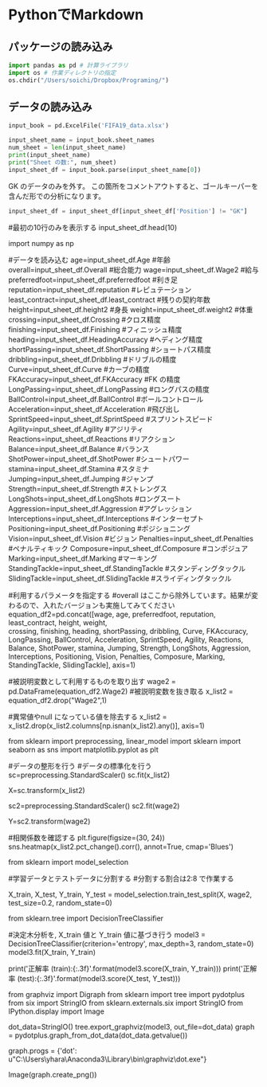 # PythonでMarkdown

## パッケージの読み込み

```python
import pandas as pd # 計算ライブラリ
import os # 作業ディレクトリの指定
os.chdir("/Users/soichi/Dropbox/Programing/")
``` 

## データの読み込み

```python
input_book = pd.ExcelFile('FIFA19_data.xlsx')
```


```python
input_sheet_name = input_book.sheet_names
num_sheet = len(input_sheet_name)
print(input_sheet_name)
print("Sheet の数:", num_sheet)
input_sheet_df = input_book.parse(input_sheet_name[0])
```


GK のデータのみを外す。
この箇所をコメントアウトすると、ゴールキーパーを含んだ形での分析になります。
```python
input_sheet_df = input_sheet_df[input_sheet_df['Position'] != "GK"]
```


#最初の10行のみを表示する
input_sheet_df.head(10)


import numpy as np

#データを読み込む
age=input_sheet_df.Age #年齢
overall=input_sheet_df.Overall #総合能力
wage=input_sheet_df.Wage2 #給与
preferredfoot=input_sheet_df.preferredfoot #利き足
reputation=input_sheet_df.reputation #レピュテーション
least_contract=input_sheet_df.least_contract #残りの契約年数
height=input_sheet_df.height2 #身長
weight=input_sheet_df.weight2 #体重
crossing=input_sheet_df.Crossing #クロス精度
finishing=input_sheet_df.Finishing #フィニッシュ精度
heading=input_sheet_df.HeadingAccuracy #ヘディング精度
shortPassing=input_sheet_df.ShortPassing #ショートパス精度
dribbling=input_sheet_df.Dribbling #ドリブルの精度
Curve=input_sheet_df.Curve #カーブの精度
FKAccuracy=input_sheet_df.FKAccuracy #FK の精度
LongPassing=input_sheet_df.LongPassing #ロングパスの精度
BallControl=input_sheet_df.BallControl #ボールコントロール
Acceleration=input_sheet_df.Acceleration #飛び出し
SprintSpeed=input_sheet_df.SprintSpeed #スプリントスピード
Agility=input_sheet_df.Agility #アジリティ
Reactions=input_sheet_df.Reactions #リアクション
Balance=input_sheet_df.Balance #バランス
ShotPower=input_sheet_df.ShotPower #シュートパワー
stamina=input_sheet_df.Stamina #スタミナ
Jumping=input_sheet_df.Jumping #ジャンプ
Strength=input_sheet_df.Strength #ストレングス
LongShots=input_sheet_df.LongShots #ロングスート
Aggression=input_sheet_df.Aggression #アグレッション
Interceptions=input_sheet_df.Interceptions #インターセプト
Positioning=input_sheet_df.Positioning #ポジショニング
Vision=input_sheet_df.Vision #ビジョン
Penalties=input_sheet_df.Penalties #ペナルティキック
Composure=input_sheet_df.Composure #コンポジュア
Marking=input_sheet_df.Marking #マーキング
StandingTackle=input_sheet_df.StandingTackle #スタンディングタックル
SlidingTackle=input_sheet_df.SlidingTackle #スライディングタックル

#利用するパラメータを指定する
#overall はここから除外しています。結果が変わるので、入れたバージョンも実施してみてください
equation_df2=pd.concat([wage, age, preferredfoot, reputation, least_contract, height, weight, \
crossing, finishing, heading, shortPassing, dribbling, Curve, FKAccuracy, \
LongPassing, BallControl, Acceleration, SprintSpeed, Agility, Reactions, \
Balance, ShotPower, stamina, Jumping, Strength, LongShots, Aggression, \
Interceptions, Positioning, Vision, Penalties, Composure, Marking, \
StandingTackle, SlidingTackle], axis=1)

#被説明変数として利用するものを取り出す
wage2 = pd.DataFrame(equation_df2.Wage2)
#被説明変数を抜き取る
x_list2 = equation_df2.drop("Wage2",1)

#異常値やnull になっている値を除去する
x_list2 = x_list2.drop(x_list2.columns[np.isnan(x_list2).any()], axis=1)


from sklearn import preprocessing, linear_model 
import sklearn
import seaborn as sns
import matplotlib.pyplot as plt

#データの整形を行う
#データの標準化を行う
sc=preprocessing.StandardScaler()
sc.fit(x_list2)

X=sc.transform(x_list2)

sc2=preprocessing.StandardScaler()
sc2.fit(wage2)

Y=sc2.transform(wage2)

#相関係数を確認する
plt.figure(figsize=(30, 24))
sns.heatmap(x_list2.pct_change().corr(), annot=True, cmap='Blues')


from sklearn import model_selection

#学習データとテストデータに分割する
#分割する割合は2:8 で作業する

X_train, X_test, Y_train, Y_test = model_selection.train_test_split(X, wage2, test_size=0.2, random_state=0)

from sklearn.tree import DecisionTreeClassifier

#決定木分析を, X_train 値と Y_train 値に基づき行う
model3 = DecisionTreeClassifier(criterion='entropy', max_depth=3, random_state=0)
model3.fit(X_train, Y_train)

print('正解率 (train):{:.3f}'.format(model3.score(X_train, Y_train)))
print('正解率 (test):{:.3f}'.format(model3.score(X_test, Y_test)))


from graphviz import Digraph
from sklearn import tree
import pydotplus
from six import StringIO
from sklearn.externals.six import StringIO
from IPython.display import Image

dot_data=StringIO()
tree.export_graphviz(model3, out_file=dot_data)
graph = pydotplus.graph_from_dot_data(dot_data.getvalue())

graph.progs = {'dot': u"C:\\Users\\yhara\\Anaconda3\\Library\\bin\\graphviz\\dot.exe"}

Image(graph.create_png())